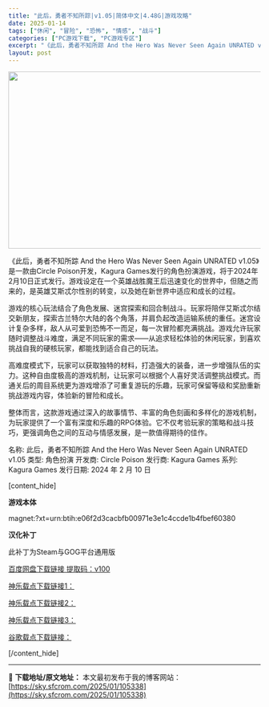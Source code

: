 ```yaml
---
title: "此后，勇者不知所踪|v1.05|简体中文|4.48G|游戏攻略"
date: 2025-01-14
tags: ["休闲", "冒险", "恐怖", "情感", "战斗"]
categories: ["PC游戏下载", "PC游戏专区"]
excerpt: "《此后，勇者不知所踪 And the Hero Was Never Seen Again UNRATED v1.05》是一款由Circle Poison开发，Kagura Games发行的角色扮演游戏，将于2024年2月10日正式发行。游戏设定在一个英雄战胜魔王后迅速变化的世界中，但随之而来的，是英&hellip;"
layout: post
---
```


<img class="aligncenter size-full wp-image-105339" src="https://sky.sfcrom.com/wp-content/uploads/2025/01/2025011402270276.webp" alt="" width="616" height="353" />

《此后，勇者不知所踪 And the Hero Was Never Seen Again UNRATED v1.05》是一款由Circle Poison开发，Kagura Games发行的角色扮演游戏，将于2024年2月10日正式发行。游戏设定在一个英雄战胜魔王后迅速变化的世界中，但随之而来的，是英雄艾斯忒尔性别的转变，以及她在新世界中适应和成长的过程。

游戏的核心玩法结合了角色发展、迷宫探索和回合制战斗。玩家将陪伴艾斯忒尔结交新朋友，探索古兰特尔大陆的各个角落，并肩负起改造运输系统的重任。迷宫设计复杂多样，敌人从可爱到恐怖不一而足，每一次冒险都充满挑战。游戏允许玩家随时调整战斗难度，满足不同玩家的需求——从追求轻松体验的休闲玩家，到喜欢挑战自我的硬核玩家，都能找到适合自己的玩法。

高难度模式下，玩家可以获取独特的材料，打造强大的装备，进一步增强队伍的实力。这种自由度极高的游戏机制，让玩家可以根据个人喜好灵活调整挑战模式。而通关后的周目系统更为游戏增添了可重复游玩的乐趣，玩家可保留等级和奖励重新挑战游戏内容，体验新的冒险和成长。

整体而言，这款游戏通过深入的故事情节、丰富的角色刻画和多样化的游戏机制，为玩家提供了一个富有深度和乐趣的RPG体验。它不仅考验玩家的策略和战斗技巧，更强调角色之间的互动与情感发展，是一款值得期待的佳作。

名称: 此后，勇者不知所踪 And the Hero Was Never Seen Again UNRATED v1.05
类型: 角色扮演
开发商: Circle Poison
发行商: Kagura Games
系列: Kagura Games
发行日期: 2024 年 2 月 10 日

[content_hide]

<strong>游戏本体</strong>

magnet:?xt=urn:btih:e06f2d3cacbfb00971e3e1c4ccde1b4fbef60380

<strong>汉化补丁</strong>

此补丁为Steam与GOG平台通用版

<a href="https://pan.baidu.com/s/1eAvgM0Q-eFHGOI15wgJdQw?pwd=v100">百度网盘下载链接 提取码：v100</a>

<a href="https://kaguraserver.com/KaguraGames/CN/patch/And%20the%20Hero%20Was%20Never%20Seen%20Again/And%20the%20Hero%20Was%20Never%20Seen%20Again%20CN%20Patch%20v1.00.exe">神乐载点下载链接1：</a>

<a href="https://kagurachan.com/KaguraGames/CN/patch/And%20the%20Hero%20Was%20Never%20Seen%20Again/And%20the%20Hero%20Was%20Never%20Seen%20Again%20CN%20Patch%20v1.00.exe">神乐载点下载链接2：</a>

<a href="https://kaguragamespatch.com/KaguraGames/CN/patch/And%20the%20Hero%20Was%20Never%20Seen%20Again/And%20the%20Hero%20Was%20Never%20Seen%20Again%20CN%20Patch%20v1.00.exe">神乐载点下载链接3：</a>

<a href="https://drive.google.com/file/d/1lWWo7LFY_0ud5bMV2rDNHMyWPn_p8q_j/view?usp=drive_link">谷歌载点下载链接：</a>

[/content_hide]

---
📖 **下载地址/原文地址：** 本文最初发布于我的博客网站：[https://sky.sfcrom.com/2025/01/105338](https://sky.sfcrom.com/2025/01/105338)
